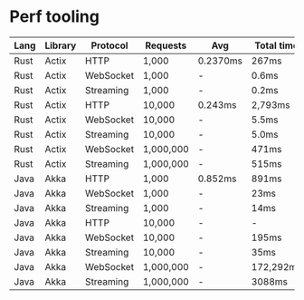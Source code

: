 # Perf tooling

| Lang | Library | Protocol | Requests | Avg | Total time |
| -- | -- | -- | -- | -- | -- |
| Rust | Actix | HTTP      | 1,000     | 0.2370ms | 267ms   |
| Rust | Actix | WebSocket | 1,000     | -        | 0.6ms   |
| Rust | Actix | Streaming | 1,000     | -        | 0.2ms   |
| Rust | Actix | HTTP      | 10,000    | 0.243ms  | 2,793ms |
| Rust | Actix | WebSocket | 10,000    | -        | 5.5ms   |
| Rust | Actix | Streaming | 10,000    | -        | 5.0ms   |
| Rust | Actix | WebSocket | 1,000,000 | -        | 471ms   |
| Rust | Actix | Streaming | 1,000,000 | -        | 515ms   |
| Java | Akka  | HTTP      | 1,000     | 0.852ms  | 891ms   |
| Java | Akka  | WebSocket | 1,000     | -        | 23ms    |
| Java | Akka  | Streaming | 1,000     | -        | 14ms    |
| Java | Akka  | HTTP      | 10,000    | -        | -       |
| Java | Akka  | WebSocket | 10,000    | -        | 195ms   |
| Java | Akka  | Streaming | 10,000    | -        | 35ms    |
| Java | Akka  | WebSocket | 1,000,000 | -        | 172,292ms   |
| Java | Akka  | Streaming | 1,000,000 | -        | 3088ms  |
